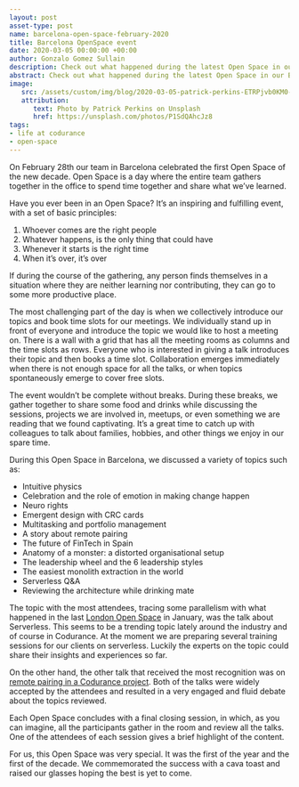```yaml
---
layout: post
asset-type: post
name: barcelona-open-space-february-2020
title: Barcelona OpenSpace event
date: 2020-03-05 00:00:00 +00:00
author: Gonzalo Gomez Sullain
description: Check out what happened during the latest Open Space in our Barcelona office
abstract: Check out what happened during the latest Open Space in our Barcelona office.
image:
   src: /assets/custom/img/blog/2020-03-05-patrick-perkins-ETRPjvb0KM0-unsplash.jpg
   attribution:
      text: Photo by Patrick Perkins on Unsplash
      href: https://unsplash.com/photos/P1SdQAhcJz8
tags:
- life at codurance
- open-space
---
```


On February 28th our team in Barcelona celebrated the first Open Space of the new decade. Open Space is a day where the entire team gathers together in the office to spend time together and share what we’ve learned.

Have you ever been in an Open Space? It’s an inspiring and fulfilling event, with a set of basic principles:

1. Whoever comes are the right people
1. Whatever happens, is the only thing that could have
1. Whenever it starts is the right time
1. When it’s over, it’s over

If during the course of the gathering, any person finds themselves in a situation where they are neither learning nor contributing, they can go to some more productive place.

The most challenging part of the day is when we collectively introduce our topics and book time slots for our meetings. We individually stand up in front of everyone and introduce the topic we would like to host a meeting on. There is a wall with a grid that has all the meeting rooms as columns and the time slots as rows. Everyone who is interested in giving a talk introduces their topic and then books a time slot. Collaboration emerges immediately when there is not enough space for all the talks, or when topics spontaneously emerge to cover free slots.

The event wouldn’t be complete without breaks. During these breaks, we gather together to share some food and drinks while discussing the sessions, projects we are involved in, meetups, or even something we are reading that we found captivating. It’s a great time to catch up with colleagues to talk about families, hobbies, and other things we enjoy in our spare time.

During this Open Space in Barcelona, we discussed a variety of topics such as:

-   Intuitive physics
-   Celebration and the role of emotion in making change happen
-   Neuro rights
-   Emergent design with CRC cards
-   Multitasking and portfolio management
-   A story about remote pairing
-   The future of FinTech in Spain
-   Anatomy of a monster: a distorted organisational setup
-   The leadership wheel and the 6 leadership styles
-   The easiest monolith extraction in the world
-   Serverless Q&A
-   Reviewing the architecture while drinking mate

The topic with the most attendees, tracing some parallelism with what happened in the last [London Open Space](https://codurance.com/2020/02/11/open-space-day-and-serverless/) in January, was the talk about Serverless. This seems to be a trending topic lately around the industry and of course in Codurance. At the moment we are preparing several training sessions for our clients on serverless. Luckily the experts on the topic could share their insights and experiences so far.

On the other hand, the other talk that received the most recognition was on [remote pairing in a Codurance project](https://codurance.com/2020/03/03/remote-pairing-a-true-story/). Both of the talks were widely accepted by the attendees and resulted in a very engaged and fluid debate about the topics reviewed.

Each Open Space concludes with a final closing session, in which, as you can imagine, all the participants gather in the room and review all the talks. One of the attendees of each session gives a brief highlight of the content.

For us, this Open Space was very special. It was the first of the year and the first of the decade. We commemorated the success with a cava toast and raised our glasses hoping the best is yet to come.